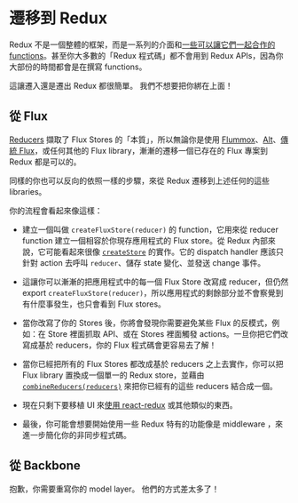 # 遷移到 Redux

Redux 不是一個整體的框架，而是一系列的介面和[一些可以讓它們一起合作的 functions](../api/README.md)。甚至你大多數的「Redux 程式碼」都不會用到 Redux APIs，因為你大部份的時間都會是在撰寫 functions。

這讓遷入還是遷出 Redux 都很簡單。
我們不想要把你綁在上面！

## 從 Flux

[Reducers](../Glossary.md#reducer) 擷取了 Flux Stores 的「本質」，所以無論你是使用 [Flummox](http://github.com/acdlite/flummox)、[Alt](http://github.com/goatslacker/alt)、[傳統 Flux](https://github.com/facebook/flux)，或任何其他的 Flux library，漸漸的遷移一個已存在的 Flux 專案到 Redux 都是可以的。

同樣的你也可以反向的依照一樣的步驟，來從 Redux 遷移到上述任何的這些 libraries。

你的流程會看起來像這樣：

* 建立一個叫做 `createFluxStore(reducer)` 的 function，它用來從 reducer function 建立一個相容於你現存應用程式的 Flux store。從 Redux 內部來說，它可能看起來很像 [`createStore`](../api/createStore.md) 的實作。它的 dispatch handler 應該只針對 action 去呼叫 `reducer`、儲存 state 變化、並發送 change 事件。

* 這讓你可以漸漸的把應用程式中的每一個 Flux Store 改寫成 reducer，但仍然 export `createFluxStore(reducer)`，所以應用程式的剩餘部分並不會察覺到有什麼事發生，也只會看到 Flux stores。

* 當你改寫了你的 Stores 後，你將會發現你需要避免某些 Flux 的反模式，例如：在 Store 裡面抓取 API、或在 Stores 裡面觸發 actions。一旦你把它們改寫成基於 reducers，你的 Flux 程式碼會更容易去了解！

* 當你已經把所有的 Flux Stores 都改成基於 reducers 之上去實作，你可以把 Flux library 置換成一個單一的 Redux store，並藉由 [`combineReducers(reducers)`](../api/combineReducers.md) 來把你已經有的這些 reducers 結合成一個。

* 現在只剩下要移植 UI 來[使用 react-redux](../basics/UsageWithReact.md) 或其他類似的東西。

* 最後，你可能會想要開始使用一些 Redux 特有的功能像是 middleware ，來進一步簡化你的非同步程式碼。

## 從 Backbone

抱歉，你需要重寫你的 model layer。
他們的方式差太多了！
